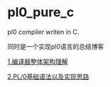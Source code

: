 # pl0_pure_c
pl0 compiler writen in C. 

同时是一个实现pl0语言的总结博客

[1.编译器整体架构理解](./doc/background.md)

[2.PL/0基础语法以及实现思路]()
